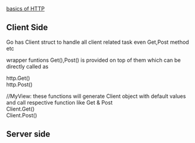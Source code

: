 [basics of HTTP](https://developer.mozilla.org/en-US/docs/Web/HTTP)

## Client Side

Go has Client struct to handle all client related task even Get,Post method etc  

wrapper funtions Get(),Post() is provided on top of them which can be directly called as  

http.Get()  
http.Post()  

//MyView: these functions will generate Client object with default values and call respective function like Get & Post  
Client.Get()  
Client.Post()


## Server side

